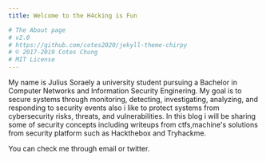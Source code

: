 ```yaml
---
title: Welcome to the H4cking is Fun

# The About page
# v2.0
# https://github.com/cotes2020/jekyll-theme-chirpy
# © 2017-2019 Cotes Chung
# MIT License
---
```


My name is Julius Soraely a university student pursuing a Bachelor in Computer Networks and Information Security Enginering. My goal is to secure systems through monitoring, detecting, investigating, analyzing, and responding to security events also i like to  protect systems from cybersecurity risks, threats, and vulnerabilities.
In this blog i will be sharing some of security concepts including writeups from ctfs,machine's solutions from security platform such as Hackthebox and Tryhackme.

You can check me through email or twitter.